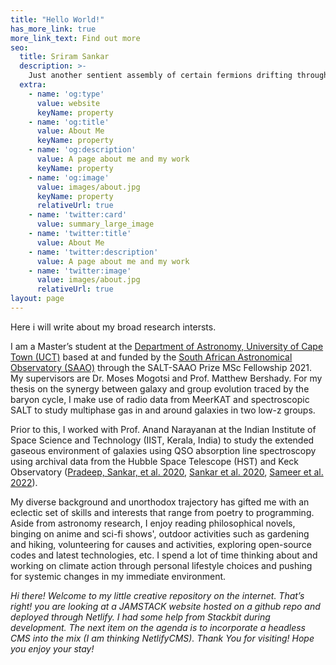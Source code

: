 ```yaml
---
title: "Hello World!"
has_more_link: true
more_link_text: Find out more
seo:
  title: Sriram Sankar
  description: >-
    Just another sentient assembly of certain fermions drifting through the cosmos ceaselessly nudged and tugged by both colossal and tellurian forces. 
  extra:
    - name: 'og:type'
      value: website
      keyName: property
    - name: 'og:title'
      value: About Me
      keyName: property
    - name: 'og:description'
      value: A page about me and my work
      keyName: property
    - name: 'og:image'
      value: images/about.jpg
      keyName: property
      relativeUrl: true
    - name: 'twitter:card'
      value: summary_large_image
    - name: 'twitter:title'
      value: About Me
    - name: 'twitter:description'
      value: A page about me and my work
    - name: 'twitter:image'
      value: images/about.jpg
      relativeUrl: true
layout: page
---
```


Here i will write about my broad research intersts.

I am a Master’s student at the [Department of Astronomy, University of Cape Town (UCT)](http://www.ast.uct.ac.za/) based at and funded by the [South African Astronomical Observatory (SAAO)](https://www.saao.ac.za/) through the SALT-SAAO Prize MSc Fellowship 2021. My supervisors are Dr. Moses Mogotsi and Prof. Matthew Bershady. For my thesis on the synergy between galaxy and group evolution traced by the baryon cycle, I make use of radio data from MeerKAT and spectroscopic  SALT to study multiphase gas in and around galaxies in two low-z groups. 

Prior to this, I worked with Prof. Anand Narayanan at the Indian Institute of Space Science and Technology (IIST, Kerala, India) to study the extended gaseous environment of galaxies using QSO absorption line spectroscopy using archival data from the Hubble Space Telescope (HST) and Keck Observatory ([Pradeep, Sankar, et al. 2020](https://ui.adsabs.harvard.edu/abs/2020MNRAS.493..250P/abstract), [Sankar et al. 2020](https://ui.adsabs.harvard.edu/abs/2020MNRAS.498.4864S/abstract), [Sameer et al. 2022](https://ui.adsabs.harvard.edu/abs/2022MNRAS.510.5796S/abstract)).

My diverse background and unorthodox trajectory has gifted me with an eclectic set of skills and interests that range from poetry to programming. Aside from astronomy research, I enjoy reading philosophical novels, binging on anime and sci-fi shows', outdoor activities such as gardening and hiking, volunteering for causes and activities, exploring open-source codes and latest technologies, etc. I spend a lot of time thinking about and working on climate action through personal lifestyle choices and pushing for systemic changes in my immediate environment. 

*Hi there! Welcome to my little creative repository on the internet. That’s right! you are looking at a JAMSTACK website hosted on a github repo and deployed through Netlify. I had some help from Stackbit during development. The next item on the agenda is to incorporate a headless CMS into the mix (I am thinking NetlifyCMS). Thank You for visiting! Hope you enjoy your stay!*